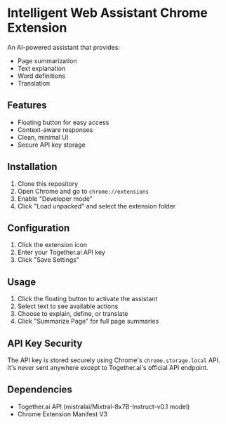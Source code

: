 # Intelligent Web Assistant Chrome Extension

An AI-powered assistant that provides:
- Page summarization
- Text explanation
- Word definitions
- Translation

## Features

- Floating button for easy access
- Context-aware responses
- Clean, minimal UI
- Secure API key storage

## Installation

1. Clone this repository
2. Open Chrome and go to `chrome://extensions`
3. Enable "Developer mode"
4. Click "Load unpacked" and select the extension folder

## Configuration

1. Click the extension icon
2. Enter your Together.ai API key
3. Click "Save Settings"

## Usage

1. Click the floating button to activate the assistant
2. Select text to see available actions
3. Choose to explain, define, or translate
4. Click "Summarize Page" for full page summaries

## API Key Security

The API key is stored securely using Chrome's `chrome.storage.local` API. It's never sent anywhere except to Together.ai's official API endpoint.

## Dependencies

- Together.ai API (mistralai/Mixtral-8x7B-Instruct-v0.1 model)
- Chrome Extension Manifest V3